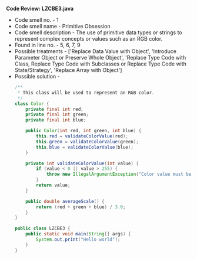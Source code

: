 **Code Review: LZCBE3.java**
  
  - Code smell no. - 1
  - Code smell name - Primitive Obsession
  - Code smell description - The use of primitive data types or strings to represent complex concepts or values such as an RGB color.
  - Found in line no. - 5, 6, 7, 9
  - Possible treatments - ['Replace Data Value with Object', 'Introduce Parameter Object or Preserve Whole Object', 'Replace Type Code with Class, Replace Type Code with Subclasses or Replace Type Code with State/Strategy', 'Replace Array with Object']
  - Possible solution - 
    ```java
    /**
     * This class will be used to represent an RGB color.
     */
    class Color {
        private final int red;
        private final int green;
        private final int blue;

        public Color(int red, int green, int blue) {
            this.red = validateColorValue(red);
            this.green = validateColorValue(green);
            this.blue = validateColorValue(blue);
        }

        private int validateColorValue(int value) {
            if (value < 0 || value > 255) {
                throw new IllegalArgumentException("Color value must be between 0 and 255.");
            }
            return value;
        }

        public double averageScale() {
            return (red + green + blue) / 3.0;
        }
    }

    public class LZCBE3 {
        public static void main(String[] args) {
            System.out.print("Hello world");
        }
    }
    ```